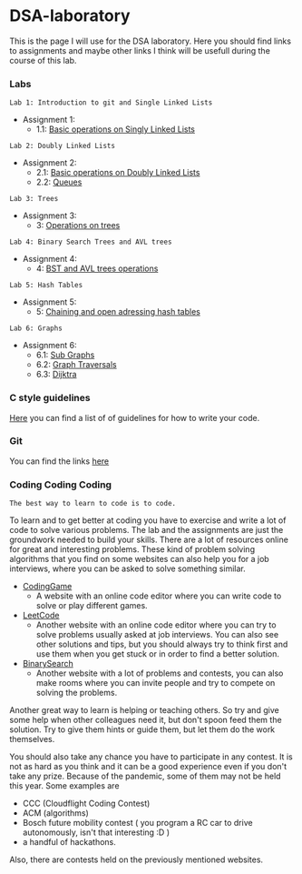 # DSA-laboratory

This is the page I will use for the DSA laboratory. Here you should find links to assignments and maybe other links 
I think will be usefull during the course of this lab.

### Labs

```
Lab 1: Introduction to git and Single Linked Lists
```
* Assignment 1:
	- 1.1: [Basic operations on Singly Linked Lists](https://classroom.github.com/a/ZpU-nDvV)
	
```
Lab 2: Doubly Linked Lists
```
* Assignment 2:
	- 2.1: [Basic operations on Doubly Linked Lists](https://classroom.github.com/a/e_u-TbUB) 
	- 2.2: [Queues](https://classroom.github.com/a/3Ra8bUQo)
	
```
Lab 3: Trees
```
* Assignment 3:
	- 3: [Operations on trees](https://classroom.github.com/a/d00rd6pk) 
```
Lab 4: Binary Search Trees and AVL trees
```
* Assignment 4:
	- 4: [BST and AVL trees operations](https://classroom.github.com/a/t-y9xx2U)
```
Lab 5: Hash Tables
```
* Assignment 5:
	- 5: [Chaining and open adressing hash tables](https://classroom.github.com/a/3KvNgs_r)

```
Lab 6: Graphs
```
* Assignment 6:
	- 6.1: [Sub Graphs](https://classroom.github.com/a/WBzAs3Nv)
	- 6.2: [Graph Traversals](https://classroom.github.com/a/2D1LSDHh)
	- 6.3: [Dijktra](https://classroom.github.com/a/GUK-FvWr) 


### C style guidelines
[Here](https://github.com/horneac/DSA-laboratory/tree/main/c-guidelines) you can find a list of of guidelines for how to write your code.

### Git

You can find the links [here](https://github.com/horneac/DSA-laboratory/tree/main/git)

### Coding Coding Coding
```
The best way to learn to code is to code.
```

To learn and to get better at coding you have to exercise and write a lot of code to solve various problems. The lab and the assignments are just the groundwork needed to build your skills.
There are a lot of resources online for great and interesting problems.
These kind of problem solving algorithms that you find on some websites can also help you for a job interviews, where you can be asked to solve something similar.

* [CodingGame](https://codingame.com)
	- A website with an online code editor where you can write code to solve or play different games.
* [LeetCode](https://leetcode.com)
	- Another website with an online code editor where you can try to solve problems usually asked at job interviews. You can also see other solutions and tips, but you should always try to think first and use them when you get stuck or in order to find a better solution.
* [BinarySearch](https://binarysearch.com/)
	- Another website with a lot of problems and contests, you can also make rooms where you can invite people and try to compete on solving the problems.

Another great way to learn is helping or teaching others. So try and give some help when other colleagues need it, but don't spoon feed them the solution. Try to give them hints or guide them, but let them do the work themselves.


You should also take any chance you have to participate in any contest. It is not as hard as you think and it can be a good experience even if you don't take any prize.
Because of the pandemic, some of them may not be held this year. Some examples are
* CCC (Cloudflight Coding Contest) 
* ACM (algorithms)
* Bosch future mobility contest ( you program a RC car to drive autonomously, isn't that interesting :D )
* a handful of hackathons.

Also, there are contests held on the previously mentioned websites.
